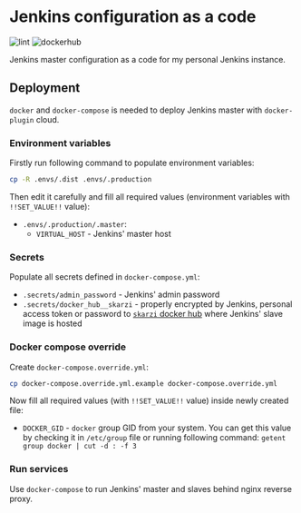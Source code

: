 # Jenkins configuration as a code

![lint](https://github.com/skarzi/jenkins_configuration/workflows/lint/badge.svg)
![dockerhub](https://github.com/skarzi/jenkins_configuration/workflows/dockerhub/badge.svg)

Jenkins master configuration as a code for my personal Jenkins instance.

## Deployment

`docker` and `docker-compose` is needed to deploy Jenkins master with
`docker-plugin` cloud.

### Environment variables

Firstly run following command to populate environment variables:

```bash
cp -R .envs/.dist .envs/.production
```

Then edit it carefully and fill all required values (environment variables
with `!!SET_VALUE!!` value):

+ `.envs/.production/.master`:
  + `VIRTUAL_HOST` -  Jenkins' master host

### Secrets

Populate all secrets defined in `docker-compose.yml`:

+ `.secrets/admin_password` - Jenkins' admin password
+ `.secrets/docker_hub__skarzi` - properly encrypted by Jenkins,
  personal access token or password to
  [`skarzi` docker hub](https://hub.docker.com/u/skarzi) where Jenkins' slave
  image is hosted

### Docker compose override

Create `docker-compose.override.yml`:

```bash
cp docker-compose.override.yml.example docker-compose.override.yml
```

Now fill all required values (with `!!SET_VALUE!!` value) inside newly created
file:

+ `DOCKER_GID` - `docker` group GID from your system. You can get this value
  by checking it in `/etc/group` file or running following command:
  `getent group docker | cut -d : -f 3`

### Run services

Use `docker-compose` to run Jenkins' master and slaves behind nginx reverse
proxy.
